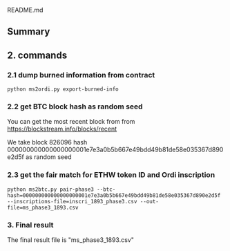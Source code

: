 README.md

## Summary


## 2. commands


### 2.1 dump burned information from contract

```
python ms2ordi.py export-burned-info

```


### 2.2 get BTC block hash as random seed 

You can get the most recent block from from https://blockstream.info/blocks/recent

We take block 826096 hash 000000000000000000001e7e3a0b5b667e49bdd49b81de58e035367d890e2d5f as random seed

### 2.3 get the fair match for ETHW token ID and Ordi inscription

```
python ms2btc.py pair-phase3 --btc-hash=000000000000000000001e7e3a0b5b667e49bdd49b81de58e035367d890e2d5f --inscriptions-file=inscri_1893_phase3.csv --out-file=ms_phase3_1893.csv

```


### 3. Final result

The final result file is "ms_phase3_1893.csv"


